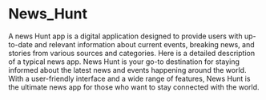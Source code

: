 # News_Hunt
A news Hunt app is a digital application designed to provide users with up-to-date and relevant information about current events, breaking news, and stories from various sources and categories. Here is a detailed description of a typical news app.
News Hunt is your go-to destination for staying informed about the latest news and events happening around the world. With a user-friendly interface and a wide range of features, News Hunt is the ultimate news app for those who want to stay connected with the world.
